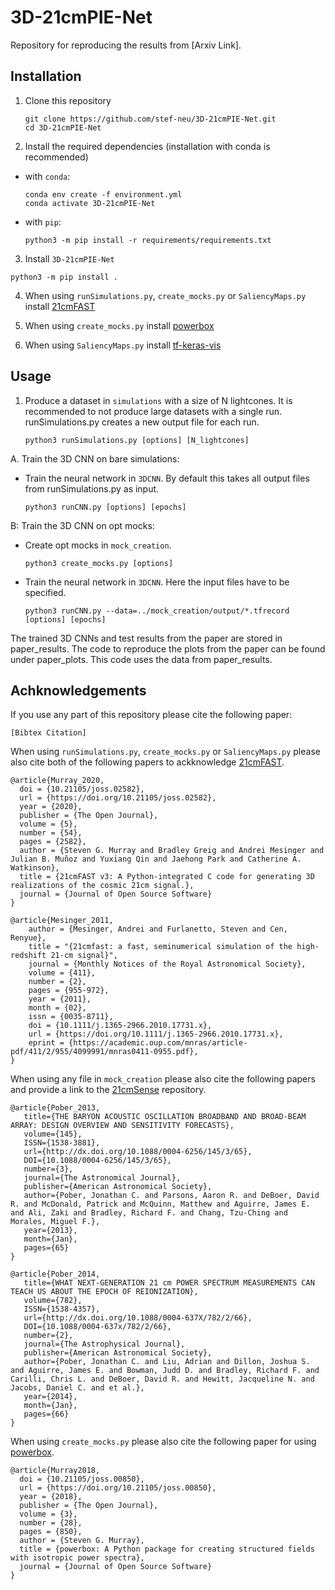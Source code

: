 # 3D-21cmPIE-Net

Repository for reproducing the results from [Arxiv Link].

Installation
------------
1. Clone this repository
    ```
    git clone https://github.com/stef-neu/3D-21cmPIE-Net.git
    cd 3D-21cmPIE-Net
    ```

2. Install the required dependencies (installation with conda is recommended)

  - with `conda`:
    ```
    conda env create -f environment.yml
    conda activate 3D-21cmPIE-Net
    ```
  - with `pip`:
    ``` 
    python3 -m pip install -r requirements/requirements.txt
    ```

3. Install `3D-21cmPIE-Net`

  ```
  python3 -m pip install .
  ```
  
4. When using `runSimulations.py`, `create_mocks.py` or `SaliencyMaps.py` install [21cmFAST][21cmFAST]

5. When using `create_mocks.py` install [powerbox][powerbox]

6. When using `SaliencyMaps.py` install [tf-keras-vis][tf-keras-vis]

[21cmFAST]: https://github.com/21cmfast/21cmFAST
[tf-keras-vis]: https://github.com/keisen/tf-keras-vis
[21cmSense]: https://github.com/jpober/21cmSense
[powerbox]: https://github.com/steven-murray/powerbox

Usage
-----
1. Produce a dataset in `simulations` with a size of N lightcones. It is recommended to not produce large datasets with a single run. runSimulations.py creates a new output file for each run.
    ```
    python3 runSimulations.py [options] [N_lightcones]
    ```
    
A. Train the 3D CNN on bare simulations:
   - Train the neural network in `3DCNN`. By default this takes all output files from runSimulations.py as input.
       ```
       python3 runCNN.py [options] [epochs]
       ```
        
B: Train the 3D CNN on opt mocks:
  - Create opt mocks in `mock_creation`.
    ```
    python3 create_mocks.py [options]
    ```
  - Train the neural network in `3DCNN`. Here the input files have to be specified.
    ```
    python3 runCNN.py --data=../mock_creation/output/*.tfrecord [options] [epochs]
    ```
The trained 3D CNNs and test results from the paper are stored in paper_results. The code to reproduce the plots from the paper can be found under paper_plots. This code uses the data from paper_results.

Achknowledgements
-----------------
If you use any part of this repository please cite the following paper:
```text
[Bibtex Citation]
```
When using `runSimulations.py`, `create_mocks.py` or `SaliencyMaps.py` please also cite both of the following papers to ackknowledge [21cmFAST][21cmFAST].
    
```
@article{Murray_2020,
  doi = {10.21105/joss.02582},
  url = {https://doi.org/10.21105/joss.02582},
  year = {2020},
  publisher = {The Open Journal},
  volume = {5},
  number = {54},
  pages = {2582},
  author = {Steven G. Murray and Bradley Greig and Andrei Mesinger and Julian B. Muñoz and Yuxiang Qin and Jaehong Park and Catherine A. Watkinson},
  title = {21cmFAST v3: A Python-integrated C code for generating 3D realizations of the cosmic 21cm signal.},
  journal = {Journal of Open Source Software}
}
```

```
@article{Mesinger_2011,
    author = {Mesinger, Andrei and Furlanetto, Steven and Cen, Renyue},
    title = "{21cmfast: a fast, seminumerical simulation of the high-redshift 21-cm signal}",
    journal = {Monthly Notices of the Royal Astronomical Society},
    volume = {411},
    number = {2},
    pages = {955-972},
    year = {2011},
    month = {02},
    issn = {0035-8711},
    doi = {10.1111/j.1365-2966.2010.17731.x},
    url = {https://doi.org/10.1111/j.1365-2966.2010.17731.x},
    eprint = {https://academic.oup.com/mnras/article-pdf/411/2/955/4099991/mnras0411-0955.pdf},
}
```
When using any file in `mock_creation` please also cite the following papers and provide a link to the [21cmSense][21cmSense] repository.

```
@article{Pober_2013,
   title={THE BARYON ACOUSTIC OSCILLATION BROADBAND AND BROAD-BEAM ARRAY: DESIGN OVERVIEW AND SENSITIVITY FORECASTS},
   volume={145},
   ISSN={1538-3881},
   url={http://dx.doi.org/10.1088/0004-6256/145/3/65},
   DOI={10.1088/0004-6256/145/3/65},
   number={3},
   journal={The Astronomical Journal},
   publisher={American Astronomical Society},
   author={Pober, Jonathan C. and Parsons, Aaron R. and DeBoer, David R. and McDonald, Patrick and McQuinn, Matthew and Aguirre, James E. and Ali, Zaki and Bradley, Richard F. and Chang, Tzu-Ching and Morales, Miguel F.},
   year={2013},
   month={Jan},
   pages={65}
}
```

```
@article{Pober_2014,
   title={WHAT NEXT-GENERATION 21 cm POWER SPECTRUM MEASUREMENTS CAN TEACH US ABOUT THE EPOCH OF REIONIZATION},
   volume={782},
   ISSN={1538-4357},
   url={http://dx.doi.org/10.1088/0004-637X/782/2/66},
   DOI={10.1088/0004-637x/782/2/66},
   number={2},
   journal={The Astrophysical Journal},
   publisher={American Astronomical Society},
   author={Pober, Jonathan C. and Liu, Adrian and Dillon, Joshua S. and Aguirre, James E. and Bowman, Judd D. and Bradley, Richard F. and Carilli, Chris L. and DeBoer, David R. and Hewitt, Jacqueline N. and Jacobs, Daniel C. and et al.},
   year={2014},
   month={Jan},
   pages={66}
}
```
When using `create_mocks.py` please also cite the following paper for using [powerbox][powerbox].

```
@article{Murray2018,
  doi = {10.21105/joss.00850},
  url = {https://doi.org/10.21105/joss.00850},
  year = {2018},
  publisher = {The Open Journal},
  volume = {3},
  number = {28},
  pages = {850},
  author = {Steven G. Murray},
  title = {powerbox: A Python package for creating structured fields with isotropic power spectra},
  journal = {Journal of Open Source Software}
}
```
